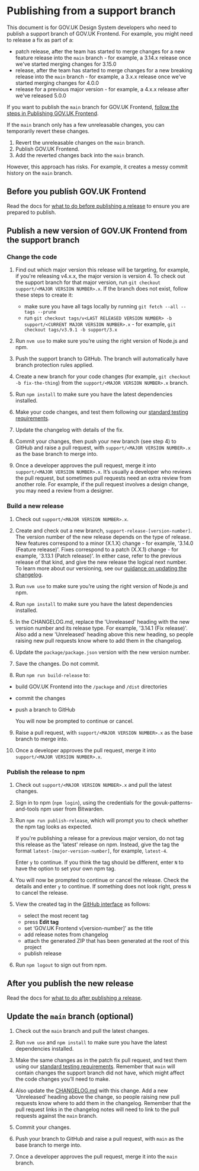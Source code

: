 # Publishing from a support branch

This document is for GOV.UK Design System developers who need to publish a support branch of GOV.UK Frontend. For example, you might need to release a fix as part of a:

- patch release, after the team has started to merge changes for a new feature release into the `main` branch - for example, a 3.14.x release once we've started merging changes for 3.15.0
- release, after the team has started to merge changes for a new breaking release into the `main` branch - for example, a 3.x.x release once we've started merging changes for 4.0.0
- release for a previous major version - for example, a 4.x.x release after we've released 5.0.0

If you want to publish the `main` branch for GOV.UK Frontend, [follow the steps in Publishing GOV.UK Frontend](/docs/releasing/publishing.md).

If the `main` branch only has a few unreleasable changes, you can temporarily revert these changes.

1. Revert the unreleasable changes on the `main` branch.
2. Publish GOV.UK Frontend.
3. Add the reverted changes back into the `main` branch.

However, this approach has risks. For example, it creates a messy commit history on the `main` branch.

## Before you publish GOV.UK Frontend

Read the docs for [what to do before publishing a release](/docs/releasing/before-publishing-a-release.md) to ensure you are prepared to publish.

## Publish a new version of GOV.UK Frontend from the support branch

### Change the code

1. Find out which major version this release will be targeting, for example, if you're releasing v4.x.x, the major version is version 4. To check out the support branch for that major version, run `git checkout support/<MAJOR VERSION NUMBER>.x`. If the branch does not exist, follow these steps to create it:

   - make sure you have all tags locally by running `git fetch --all --tags --prune`
   - run `git checkout tags/v<LAST RELEASED VERSION NUMBER> -b support/<CURRENT MAJOR VERSION NUMBER>.x` - for example, `git checkout tags/v3.9.1 -b support/3.x`

2. Run `nvm use` to make sure you’re using the right version of Node.js and npm.

3. Push the support branch to GitHub. The branch will automatically have branch protection rules applied.

4. Create a new branch for your code changes (for example, `git checkout -b fix-the-thing`) from the `support/<MAJOR VERSION NUMBER>.x` branch.

5. Run `npm install` to make sure you have the latest dependencies installed.

6. Make your code changes, and test them following our [standard testing requirements](/docs/contributing/testing.md).

7. Update the changelog with details of the fix.

8. Commit your changes, then push your new branch (see step 4) to GitHub and raise a pull request, with `support/<MAJOR VERSION NUMBER>.x` as the base branch to merge into.

9. Once a developer approves the pull request, merge it into `support/<MAJOR VERSION NUMBER>.x`. It’s usually a developer who reviews the pull request, but sometimes pull requests need an extra review from another role. For example, if the pull request involves a design change, you may need a review from a designer.

### Build a new release

1. Check out `support/<MAJOR VERSION NUMBER>.x`.

2. Create and check out a new branch, `support-release-[version-number]`. The version number of the new release depends on the type of release. New features correspond to a minor (X.1.X) change - for example, '3.14.0 (Feature release)'. Fixes correspond to a patch (X.X.1) change - for example, '3.13.1 (Patch release)'. In either case, refer to the previous release of that kind, and give the new release the logical next number. To learn more about our versioning, see our [guidance on updating the changelog](/docs/contributing/versioning.md#updating-changelog).

3. Run `nvm use` to make sure you’re using the right version of Node.js and npm.

4. Run `npm install` to make sure you have the latest dependencies installed.

5. In the CHANGELOG.md, replace the 'Unreleased' heading with the new version number and its release type. For example, '3.14.1 (Fix release)'. Also add a new 'Unreleased' heading above this new heading, so people raising new pull requests know where to add them in the changelog.

6. Update the `package/package.json` version with the new version number.

7. Save the changes. Do not commit.

8. Run `npm run build-release` to:

- build GOV.UK Frontend into the `/package` and `/dist` directories
- commit the changes
- push a branch to GitHub

  You will now be prompted to continue or cancel.

9. Raise a pull request, with `support/<MAJOR VERSION NUMBER>.x` as the base branch to merge into.

10. Once a developer approves the pull request, merge it into `support/<MAJOR VERSION NUMBER>.x`.

### Publish the release to npm

1. Check out `support/<MAJOR VERSION NUMBER>.x` and pull the latest changes.

2. Sign in to npm (`npm login`), using the credentials for the govuk-patterns-and-tools npm user from Bitwarden.

3. Run `npm run publish-release`, which will prompt you to check whether the npm tag looks as expected.

   If you're publishing a release for a previous major version, do not tag this release as the 'latest' release on npm. Instead, give the tag the format `latest-[major-version-number]`, for example, `latest-4`.

   Enter `y` to continue. If you think the tag should be different, enter `N` to have the option to set your own npm tag.

4. You will now be prompted to continue or cancel the release. Check the details and enter `y` to continue. If something does not look right, press `N` to cancel the release.

5. View the created tag in the [GitHub interface](https://github.com/alphagov/govuk-frontend/releases) as follows:

   - select the most recent tag
   - press **Edit tag**
   - set ‘GOV.UK Frontend v[version-number]’ as the title
   - add release notes from changelog
   - attach the generated ZIP that has been generated at the root of this project
   - publish release

6. Run `npm logout` to sign out from npm.

## After you publish the new release

Read the docs for [what to do after publishing a release](/docs/releasing/after-publishing-a-release.md).

## Update the `main` branch (optional)

1. Check out the `main` branch and pull the latest changes.

2. Run `nvm use` and `npm install` to make sure you have the latest dependencies installed.

3. Make the same changes as in the patch fix pull request, and test them using our [standard testing requirements](/docs/contributing/testing.md). Remember that `main` will contain changes the support branch did not have, which might affect the code changes you’ll need to make.

4. Also update the [CHANGELOG.md](/CHANGELOG.md) with this change. Add a new ‘Unreleased’ heading above the change, so people raising new pull requests know where to add them in the changelog. Remember that the pull request links in the changelog notes will need to link to the pull requests against the `main` branch.

5. Commit your changes.

6. Push your branch to GitHub and raise a pull request, with `main` as the base branch to merge into.

7. Once a developer approves the pull request, merge it into the `main` branch.
